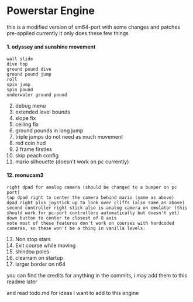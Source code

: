 # Powerstar Engine
this is a modified version of sm64-port with some changes and patches pre-applied
currently it only does these few things

#### 1. odyssey and sunshine movement
	wall slide
	dive hop
	ground pound dive
	ground pound jump
	roll
	spin jump
	spin pound
	underwater ground pound

2. debug menu
3. extended level bounds
4. slope fix
5. ceiling fix
6. ground pounds in long jump
7. triple jumps do not need as much movement
8. red coin hud
9. 2 frame firsties
10. skip peach config
11. mario silhouette (doesn't work on pc currently)
#### 12. reonucam3
	right dpad for analog camera (should be changed to a bumper on pc port)
	tap dpad right to center the camera behind mario (same as above)
	dpad right plus joystick up to look over cliffs (also same as above)
	second controller right stick also is analog camera on emulator (this should work for pc-port controllers automatically but doesn't yet)
	down button to center to closest of 8 axis
	note most of these features don't work on courses with hardcoded cameras, so these won't be a thing in vanilla levels.

13. Non stop stars
14. Exit course while moving
15. shindou poles
16. clearram on startup
17. larger border on n64

you can find the credits for anything in the commits, i may add them to this readme later

and read todo.md for ideas i want to add to this engine